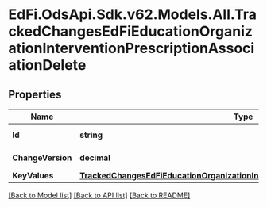 # EdFi.OdsApi.Sdk.v62.Models.All.TrackedChangesEdFiEducationOrganizationInterventionPrescriptionAssociationDelete

## Properties

Name | Type | Description | Notes
------------ | ------------- | ------------- | -------------
**Id** | **string** | Resource identifier | [optional] 
**ChangeVersion** | **decimal** | Change version | [optional] 
**KeyValues** | [**TrackedChangesEdFiEducationOrganizationInterventionPrescriptionAssociationKey**](TrackedChangesEdFiEducationOrganizationInterventionPrescriptionAssociationKey.md) |  | [optional] 

[[Back to Model list]](../../README.md#documentation-for-models) [[Back to API list]](../../README.md#documentation-for-api-endpoints) [[Back to README]](../../README.md)

